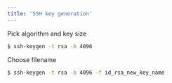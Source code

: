 ```yaml
---
title: 'SSH key generation'
---
```

Pick algorithm and key size
```bash
$ ssh-keygen -t rsa -b 4096
```

Choose filename
```bash
$ ssh-keygen -t rsa -b 4096 -f id_rsa_new_key_name
```
